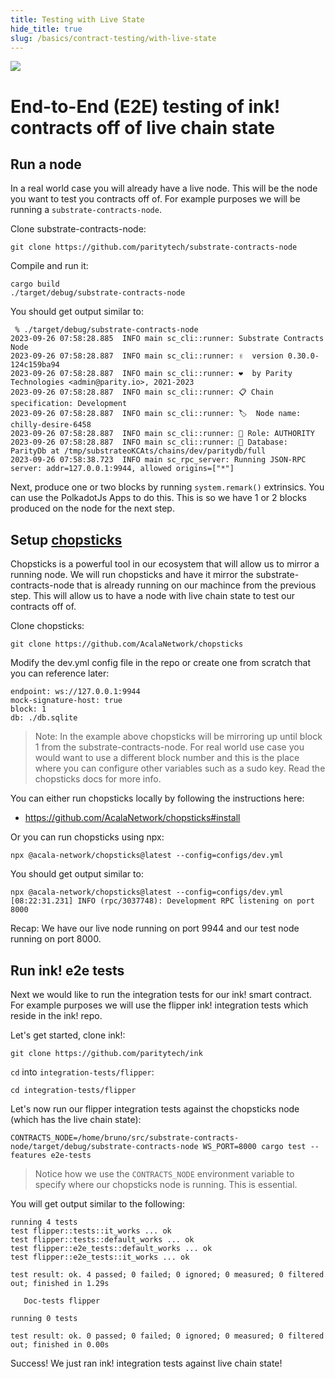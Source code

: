 ```yaml
---
title: Testing with Live State
hide_title: true
slug: /basics/contract-testing/with-live-state
---
```


<img src="/img/title/testing1.svg" className="titlePic" />

# End-to-End (E2E) testing of ink! contracts off of live chain state

## Run a node

In a real world case you will already have a live node. This will be the node you want to test you contracts off of. For example purposes we will be running a `substrate-contracts-node`.

Clone substrate-contracts-node:
```
git clone https://github.com/paritytech/substrate-contracts-node
```

Compile and run it:
```
cargo build
./target/debug/substrate-contracts-node
```

You should get output similar to:
```
 % ./target/debug/substrate-contracts-node
2023-09-26 07:58:28.885  INFO main sc_cli::runner: Substrate Contracts Node    
2023-09-26 07:58:28.887  INFO main sc_cli::runner: ✌️  version 0.30.0-124c159ba94    
2023-09-26 07:58:28.887  INFO main sc_cli::runner: ❤️  by Parity Technologies <admin@parity.io>, 2021-2023    
2023-09-26 07:58:28.887  INFO main sc_cli::runner: 📋 Chain specification: Development    
2023-09-26 07:58:28.887  INFO main sc_cli::runner: 🏷  Node name: chilly-desire-6458    
2023-09-26 07:58:28.887  INFO main sc_cli::runner: 👤 Role: AUTHORITY    
2023-09-26 07:58:28.887  INFO main sc_cli::runner: 💾 Database: ParityDb at /tmp/substrateoKCAts/chains/dev/paritydb/full    
2023-09-26 07:58:38.723  INFO main sc_rpc_server: Running JSON-RPC server: addr=127.0.0.1:9944, allowed origins=["*"]  
```

Next, produce one or two blocks by running `system.remark()` extrinsics. You can use the PolkadotJs Apps to do this. This is so we have 1 or 2 blocks produced on the node for the next step.

## Setup [chopsticks](https://github.com/AcalaNetwork/chopsticks)
Chopsticks is a powerful tool in our ecosystem that will allow us to mirror a running node. We will run chopsticks and have it mirror the substrate-contracts-node that is already running on our machince from the previous step. This will allow us to have a node with live chain state to test our contracts off of.

Clone chopsticks:
```
git clone https://github.com/AcalaNetwork/chopsticks
```

Modify the dev.yml config file in the repo or create one from scratch that you can reference later:
```
endpoint: ws://127.0.0.1:9944
mock-signature-host: true
block: 1
db: ./db.sqlite
```
> Note: In the example above chopsticks will be mirroring up until block 1 from the substrate-contracts-node. For real world use case you would want to use a different block number and this is the place where you can configure other variables such as a sudo key. Read the chopsticks docs for more info.

You can either run chopsticks locally by following the instructions here:
- https://github.com/AcalaNetwork/chopsticks#install

Or you can run chopsticks using npx:
```
npx @acala-network/chopsticks@latest --config=configs/dev.yml
```

You should get output similar to:
```
npx @acala-network/chopsticks@latest --config=configs/dev.yml
[08:22:31.231] INFO (rpc/3037748): Development RPC listening on port 8000
```

Recap: We have our live node running on port 9944 and our test node running on port 8000.

## Run ink! e2e tests

Next we would like to run the integration tests for our ink! smart contract. For example purposes we will use the flipper ink! integration tests which reside in the ink! repo.

Let's get started, clone ink!:
```
git clone https://github.com/paritytech/ink
```

`cd` into `integration-tests/flipper`:
```
cd integration-tests/flipper
```

Let's now run our flipper integration tests against the chopsticks node (which has the live chain state):
```
CONTRACTS_NODE=/home/bruno/src/substrate-contracts-node/target/debug/substrate-contracts-node WS_PORT=8000 cargo test --features e2e-tests
```
> Notice how we use the `CONTRACTS_NODE` environment variable to specify where our chopsticks node is running. This is essential.

You will get output similar to the following:
```
running 4 tests
test flipper::tests::it_works ... ok
test flipper::tests::default_works ... ok
test flipper::e2e_tests::default_works ... ok
test flipper::e2e_tests::it_works ... ok

test result: ok. 4 passed; 0 failed; 0 ignored; 0 measured; 0 filtered out; finished in 1.29s

   Doc-tests flipper

running 0 tests

test result: ok. 0 passed; 0 failed; 0 ignored; 0 measured; 0 filtered out; finished in 0.00s
```

Success! We just ran ink! integration tests against live chain state!
